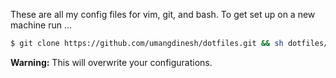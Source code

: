 These are all my config files for vim, git, and bash. To get set up on a new machine run ...

```bash
$ git clone https://github.com/umangdinesh/dotfiles.git && sh dotfiles/bootstrap.sh
```

**Warning:** This will overwrite your configurations.
